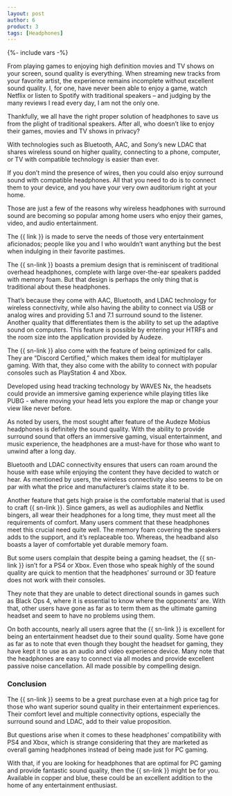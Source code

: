 ```yaml
---
layout: post
author: 6
product: 3
tags: [Headphones]
---
```


{%- include vars -%}

From playing games to enjoying high definition movies and TV shows on your screen, sound quality is everything. When streaming new tracks from your favorite artist, the experience remains incomplete without excellent sound quality. I, for one, have never been able to enjoy a game, watch Netflix or listen to Spotify with traditional speakers – and judging by the many reviews I read every day, I am not the only one.
 
Thankfully, we all have the right proper solution of headphones to save us from the plight of traditional speakers. After all, who doesn’t like to enjoy their games, movies and TV shows in privacy?

With technologies such as Bluetooth, AAC, and Sony’s new LDAC that shares wireless sound on higher quality, connecting to a phone, computer, or TV with compatible technology is easier than ever.
 
If you don’t mind the presence of wires, then you could also enjoy surround sound with compatible headphones. All that you need to do is to connect them to your device, and you have your very own auditorium right at your home.
 
Those are just a few of the reasons why wireless headphones with surround sound are becoming so popular among home users who enjoy their games, video, and audio entertainment.
 
The {{ link }} is made to serve the needs of those very entertainment aficionados; people like you and I who wouldn’t want anything but the best when indulging in their favorite pastimes.
 
The {{ sn-link }} boasts a premium design that is reminiscent of traditional overhead headphones, complete with large over-the-ear speakers padded with memory foam. But that design is perhaps the only thing that is traditional about these headphones.
 
That’s because they come with AAC, Bluetooth, and LDAC technology for wireless connectivity, while also having the ability to connect via USB or analog wires and providing 5.1 and 7.1 surround sound to the listener. Another quality that differentiates them is the ability to set up the adaptive sound on computers. This feature is possible by entering your HTRFs and the room size into the application provided by Audeze.
 
The {{ sn-link }} also come with the feature of being optimized for calls. They are “Discord Certified,” which makes them ideal for multiplayer gaming. With that, they also come with the ability to connect with popular consoles such as PlayStation 4 and Xbox.
 
Developed using head tracking technology by WAVES Nx, the headsets could provide an immersive gaming experience while playing titles like PUBG - where moving your head lets you explore the map or change your view like never before.
 
As noted by users, the most sought after feature of the Audeze Mobius headphones is definitely the sound quality. With the ability to provide surround sound that offers an immersive gaming, visual entertainment, and music experience, the headphones are a must-have for those who want to unwind after a long day.
 
Bluetooth and LDAC connectivity ensures that users can roam around the house with ease while enjoying the content they have decided to watch or hear. As mentioned by users, the wireless connectivity also seems to be on par with what the price and manufacturer’s claims state it to be.
 
Another feature that gets high praise is the comfortable material that is used to craft {{ sn-link }}. Since gamers, as well as audiophiles and Netflix bingers, all wear their headphones for a long time, they must meet all the requirements of comfort. Many users comment that these headphones meet this crucial need quite well. The memory foam covering the speakers adds to the support, and it’s replaceable too. Whereas, the headband also boasts a layer of comfortable yet durable memory foam.
 
But some users complain that despite being a gaming headset, the {{ sn-link }} isn’t for a PS4 or Xbox. Even those who speak highly of the sound quality are quick to mention that the headphones’ surround or 3D feature does not work with their consoles.

They note that they are unable to detect directional sounds in games such as Black Ops 4, where it is essential to know where the opponents’ are. With that, other users have gone as far as to term them as the ultimate gaming headset and seem to have no problems using them.
 
On both accounts, nearly all users agree that the {{ sn-link }} is excellent for being an entertainment headset due to their sound quality. Some have gone as far as to note that even though they bought the headset for gaming, they have kept it to use as an audio and video experience device. Many note that the headphones are easy to connect via all modes and provide excellent passive noise cancellation. All made possible by compelling design.
 
### Conclusion

The {{ sn-link }} seems to be a great purchase even at a high price tag for those who want superior sound quality in their entertainment experiences. Their comfort level and multiple connectivity options, especially the surround sound and LDAC, add to their value proposition.
 
But questions arise when it comes to these headphones’ compatibility with PS4 and Xbox, which is strange considering that they are marketed as overall gaming headphones instead of being made just for PC gaming.
 
With that, if you are looking for headphones that are optimal for PC gaming and provide fantastic sound quality, then the {{ sn-link }} might be for you. Available in copper and blue, these could be an excellent addition to the home of any entertainment enthusiast.
